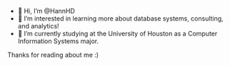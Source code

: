 - 👋 Hi, I’m @HannHD
- 👀 I’m interested in learning more about database systems, consulting, and analytics!
- 🌱 I’m currently studying at the University of Houston as a Computer Information Systems major.

Thanks for reading about me :)

<!---
HannHD/HannHD is a ✨ special ✨ repository because its `README.md` (this file) appears on your GitHub profile.
You can click the Preview link to take a look at your changes.
--->
